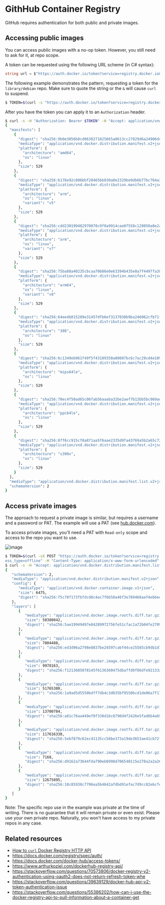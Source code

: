 # GithHub Container Registry

GitHub requires authentication for both public and private images.

## Accessing public images

You can access public images with a no-op token. However, you still need to ask for it, at repo scope.

A token can be requested using the following URL scheme (in C# syntax):

```csharp
string url = $"https://auth.docker.io/token?service=registry.docker.io&scope=repository:{repo}:pull";
```

The following example demonstrates the pattern, requesting a token for the `library/debian` repo. Make sure to quote the string or the `&` will cause `curl` to suspend.

```bash
$ TOKEN=$(curl -s "https://auth.docker.io/token?service=registry.docker.io&scope=repository:library/debian:pull" | jq -r .token)
```

After you have the token you can apply it to an `Authorization` header.

```bash
$ curl -s -H "Authorization: Bearer $TOKEN" -H "Accept: application/vnd.docker.distribution.manifest.list.v2+json, application/vnd.docker.distribution.manifest.v2+json" https://index.docker.io/v2/library/debian/manifests/latest
{
  "manifests": [
    {
      "digest": "sha256:9b0e3056b8cd8630271825665a0613cc27829d6a24906dc0122b3b4834312f7d",
      "mediaType": "application/vnd.docker.distribution.manifest.v2+json",
      "platform": {
        "architecture": "amd64",
        "os": "linux"
      },
      "size": 529
    },
    {
      "digest": "sha256:b176e92c806bbf28465bb830a8e2329be9db6b77bc764a337d06b3444d3fa5dc",
      "mediaType": "application/vnd.docker.distribution.manifest.v2+json",
      "platform": {
        "architecture": "arm",
        "os": "linux",
        "variant": "v5"
      },
      "size": 529
    },
    {
      "digest": "sha256:cdd230199482970078c9f0a9914cae8f558c128050a8e2ac60849ebd307f1e45",
      "mediaType": "application/vnd.docker.distribution.manifest.v2+json",
      "platform": {
        "architecture": "arm",
        "os": "linux",
        "variant": "v7"
      },
      "size": 529
    },
    {
      "digest": "sha256:75ba88a40235cbcaa70686e0e63394b435e0a7f4497fa38f88277c4d43f2c384",
      "mediaType": "application/vnd.docker.distribution.manifest.v2+json",
      "platform": {
        "architecture": "arm64",
        "os": "linux",
        "variant": "v8"
      },
      "size": 529
    },
    {
      "digest": "sha256:64ee4b015289e31457dfb6ef3137030b9ba246062cfb71f9d2e7a989d81e3549",
      "mediaType": "application/vnd.docker.distribution.manifest.v2+json",
      "platform": {
        "architecture": "386",
        "os": "linux"
      },
      "size": 529
    },
    {
      "digest": "sha256:6c1349eb961f49f5f43109350a80607bc6c7ac29cd4e1096dea28686839b22d8",
      "mediaType": "application/vnd.docker.distribution.manifest.v2+json",
      "platform": {
        "architecture": "mips64le",
        "os": "linux"
      },
      "size": 529
    },
    {
      "digest": "sha256:70ec4f50ad65c06fab56aaaba32be2aef7b13bb5bc969ad09ae9c78400cc316d",
      "mediaType": "application/vnd.docker.distribution.manifest.v2+json",
      "platform": {
        "architecture": "ppc64le",
        "os": "linux"
      },
      "size": 529
    },
    {
      "digest": "sha256:8ff6cc915cf8a871aa5f6aae2335d9fa43769a5b2a65c72a15605549f3b075a4",
      "mediaType": "application/vnd.docker.distribution.manifest.v2+json",
      "platform": {
        "architecture": "s390x",
        "os": "linux"
      },
      "size": 529
    }
  ],
  "mediaType": "application/vnd.docker.distribution.manifest.list.v2+json",
  "schemaVersion": 2
}
```

## Access private images

The approach to request a private image is similar, but requires a username and a password or PAT. The example will use a PAT (see [hub.docker.com](https://hub.docker.com/settings/security)).

To access private images, you'll need a PAT with `Read-only` scope and access to the repo you want to use.

![image](https://user-images.githubusercontent.com/2608468/196059483-ee2db76b-787b-487c-b03b-697e03ee9f69.png)

```bash
$ TOKEN=$(curl -sX POST "https://auth.docker.io/token?service=registry.docker.io&client_id=dockerengine&acc
ess_type=offline" -H "Content-Type: application/x-www-form-urlencoded" -d "grant_type=password&username=${USER}&password=${PAT}&scope=repository:richlander/sdk:pull" | jq -r .access_token)
$ curl -s -H "Accept: application/vnd.docker.distribution.manifest.list.v2+json, application/vnd.docker.distribution.manifest.v2+json" -H "Authorization: Bearer $TOKEN" https://index.docker.io/v2/richlander/sdk/manifests/3.0
{
   "schemaVersion": 2,
   "mediaType": "application/vnd.docker.distribution.manifest.v2+json",
   "config": {
      "mediaType": "application/vnd.docker.container.image.v1+json",
      "size": 6475,
      "digest": "sha256:f5c70f173fbfdcd8c4ac7f6b58a46f3e789468aaf4eb6ee09216e921297e2312"
   },
   "layers": [
      {
         "mediaType": "application/vnd.docker.image.rootfs.diff.tar.gzip",
         "size": 50380042,
         "digest": "sha256:5ae19949497e04289972756fe51cfac1a72b04fe2709e85a615945035c5a9a61"
      },
      {
         "mediaType": "application/vnd.docker.image.rootfs.diff.tar.gzip",
         "size": 7804488,
         "digest": "sha256:ed3d96a2798e8837be24597cabf44ce25585cb9db1d749299cb06d51349ea5c2"
      },
      {
         "mediaType": "application/vnd.docker.image.rootfs.diff.tar.gzip",
         "size": 9978163,
         "digest": "sha256:f1213685078145f6136360475dbaffd0f86dfe92133a7bc26d79602980b255dd"
      },
      {
         "mediaType": "application/vnd.docker.image.rootfs.diff.tar.gzip",
         "size": 51765388,
         "digest": "sha256:1a9ad5d5550bdff7db4c3d035bf9550bcd1de06a7f178a26de1d082591a5b956"
      },
      {
         "mediaType": "application/vnd.docker.image.rootfs.diff.tar.gzip",
         "size": 13700784,
         "digest": "sha256:a81c76aa449ef8f338d16c8790d4f2426e5fad6b4a695182caed20cf4084de83"
      },
      {
         "mediaType": "application/vnd.docker.image.rootfs.diff.tar.gzip",
         "size": 117616338,
         "digest": "sha256:5ebf879c62ec41135cc58be373a19de3653ae41cb72ff009bcdb3adac4505dd9"
      },
      {
         "mediaType": "application/vnd.docker.image.rootfs.diff.tar.gzip",
         "size": 7168,
         "digest": "sha256:d9162a73644fda790eb0998d706540115e278a2a2a26db730e73f0e4ecdcc4c9"
      },
      {
         "mediaType": "application/vnd.docker.image.rootfs.diff.tar.gzip",
         "size": 12675895,
         "digest": "sha256:10c85938c7796ea5b4642afdbd91efac7d9cc82ebcfea26f9986a760cbc4f42b"
      }
   ]
}
```

Note: The specific repo use in the example was private at the time of writing. There is no guarantee that it will remain private or even exist. Please use your own private repo. Naturally, you won't have access to my private repos in any case.

## Related resources

- [How to `curl` Docker Registry HTTP API](README.md)
- https://docs.docker.com/registry/spec/auth/
- https://docs.docker.com/docker-hub/access-tokens/
- https://www.arthurkoziel.com/dockerhub-registry-api/
- https://stackoverflow.com/questions/70573806/docker-registry-v2-authentication-using-oauth2-does-not-return-refresh-token-whe
- https://stackoverflow.com/questions/39639129/docker-hub-api-v2-token-authentication-issue
- https://stackoverflow.com/questions/55386202/how-can-i-use-the-docker-registry-api-to-pull-information-about-a-container-get
